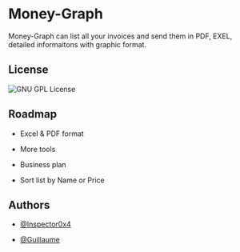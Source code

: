 
# Money-Graph

Money-Graph can list all your invoices and send them in PDF, EXEL, detailed informaitons with graphic format.


## License


![GNU GPL License](https://img.shields.io/badge/License-GNU%20GPL-blue)



## Roadmap

- Excel & PDF format
  
- More tools

- Business plan

- Sort list by Name or Price 

  


## Authors

- [@Inspector0x4](https://github.com/Inspector0x4/)
  
- [@Guillaume]()








